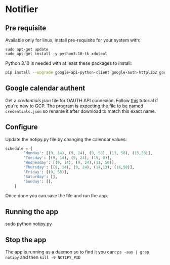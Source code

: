 # Notifier

## Pre requisite
Available only for linux, install pre-requisite for your system with: 
```shell
sudo apt-get update
sudo apt-get install -y python3.10-tk xdotool
```
Python 3.10 is needed with at least these packages to install: 
```bash 
pip install --upgrade google-api-python-client google-auth-httplib2 google-auth-oauthlib
```

## Google calendar authent
Get a *credentials.json* file for OAUTH API connexion. Follow [this](https://developers.google.com/calendar/api/quickstart/python) 
tutorial if you're new to GCP. The program is expecting the file to be named `credentials.json` so rename it after 
download to match this exact name.

## Configure
Update the notipy.py file by changing the calendar values:
``` python
schedule = {
        'Monday': [(9, 14), (9, 24), (9, 58), (13, 58), (15,28)],
        'Tuesday': [(9, 14), (9, 24), (15, 0)],
        'Wednesday': [(9, 14), (9, 24),(11, 50)],
        'Thursday': [(9, 14), (9, 24), (14,13), (16,58)],
        'Friday': [(9, 58)],
        'Saturday': [],
        'Sunday': [],
    }
```
Once done you can save the file and run the app.

## Running the app 
sudo python notipy.py

## Stop the app
The app is running as a daemon so to find it you can: 
`ps -aux | grep notipy` and then `kill -9 NOTIPY_PID`




